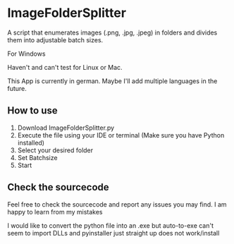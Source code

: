 # ImageFolderSplitter
A script that enumerates images (.png, .jpg, .jpeg) in folders and divides them into adjustable batch sizes. 

For Windows

Haven't and can't test for Linux or Mac.



This App is currently in german. Maybe I'll add multiple languages in the future.

## How to use
1. Download ImageFolderSplitter.py
2. Execute the file using your IDE or terminal (Make sure you have Python installed)
3. Select your desired folder
4. Set Batchsize
5. Start

## Check the sourcecode
Feel free to check the sourcecode and report any issues you may find. I am happy to learn from my mistakes


I would like to convert the python file into an .exe but auto-to-exe can't seem to import DLLs and pyinstaller just straight up does not work/install
